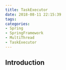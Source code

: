 ```yaml
---
title: TaskExecutor
date: 2018-08-11 22:15:39
tags:
categories:
- Spring
- SpringFramework
- MultiThread
- TaskExecutor
---
```

## Introduction
